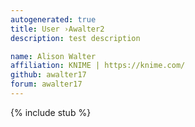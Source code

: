 ```yaml
---
autogenerated: true
title: User ›Awalter2
description: test description

name: Alison Walter
affiliation: KNIME | https://knime.com/
github: awalter17
forum: awalter17
---
```

{% include stub %}

